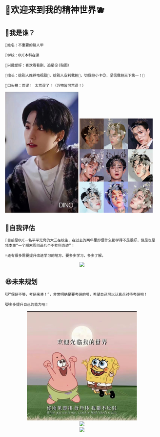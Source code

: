 #  🍒欢迎来到我的精神世界🫐
## 🤔我是谁？

    🌭姓名：不重要的路人甲

    🥪学校：OUC本科在读

    🧀兴趣爱好：喜欢看看剧、追星😜(贴图）
    
    🍕擅长：给别人推荐电视剧🤪，给别人安利我担🤑，切我担小卡😉，坚信我担天下第一！🧐

    🥐口头禅：荒谬！ 太荒谬了！（万物皆可荒谬！）
<img src="https://github.com/chx0211/chx0211/blob/main/DINO.jpg" width="240px">           <img src="https://github.com/chx0211/chx0211/blob/main/EXO.jpg" width="240px">

## 🫠自我评估

    💫目前是OUC一名平平无奇的大三在校生，在过去的两年里即便什么都学得不是很好，但是也是凭本事“一个期末周创造几个不挂科奇迹”！
    
    💦还有很多需要提升改进学习的地方，要多多学习，多多了解。
<div align="center"> <img src="https://github-readme-stats.vercel.app/api?username=chx0211&show_icons=true&theme=tokyonight" /> </div>

## 😆未来规划

    😽“保研不够，考研来凑！”，非常明确是要考研的啦，希望自己可以认真点对待考研吧！

    😸多多提升自己的能力吧！
    
<div align="center"> <img src="https://github.com/chx0211/chx0211/blob/main/11.jpg" width="360px">  
<div align="center"> <img src="https://profile-counter.glitch.me/chx0211/count.svg" /> </div>
<div align="center"> <img src="https://readme-typing-svg.herokuapp.com/?lines=;小陈同学祝您今天愉快!&center=true&font=Roboto&size=27" /></div>

    

    
    

<!--
**chx0211/chx0211** is a ✨ _special_ ✨ repository because its `README.md` (this file) appears on your GitHub profile.

Here are some ideas to get you started:

- 🔭 I’m currently working on ...
- 🌱 I’m currently learning ...
- 👯 I’m looking to collaborate on ...
- 🤔 I’m looking for help with ...
- 💬 Ask me about ...
- 📫 How to reach me: ...
- 😄 Pronouns: ...
- ⚡ Fun fact: ...
-->

